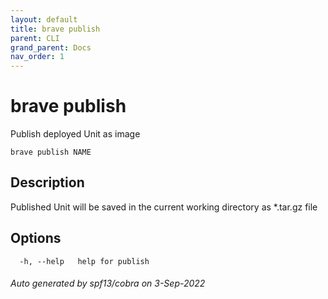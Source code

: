 ```yaml
---
layout: default
title: brave publish
parent: CLI
grand_parent: Docs
nav_order: 1
---
```


# brave publish

Publish deployed Unit as image

```
brave publish NAME
```

## Description

Published Unit will be saved in the current working directory as *.tar.gz file

## Options

```
  -h, --help   help for publish
```

###### Auto generated by spf13/cobra on 3-Sep-2022
